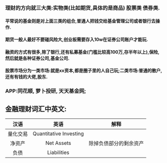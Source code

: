 
### 理财的方向就三大类:实物类(比如期货,具体的是商品) 股票类 债券类.

#### 平常说的基金则是对上面三类的组合,普通人把钱交给基金管理公司或者银行去操作.
#### 期货一般人最好不要碰风险大,创业板需要存入10w在证券公司账户才能玩.
#### 融资的方式有很多,除了银行,还有私募基金(门槛比较高100万,存半年以上),保险,然后就是各种证券公司,基金公司.
#### 股票市场分为一类市场:就是xx资本,都是圈子里的人自己玩;二类市场:普通的散户,还有有钱的大佬,股东.

### APP:同花顺, 萝卜投研, 天天基金网;

## 金融理财词汇中英文:

| 汉语     |   英语      |  解释  |
| :----:   | :----:     | :----: |
| 量化交易  | Quantitative Investing||
| 净资产    | Net Assets |除掉负债部分的剩余资产|
| 负债      | Liabilities||




